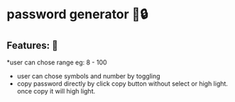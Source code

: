 # password generator 🛅🔒
## Features: 🙂
*user can  chose range eg: 8 - 100
* user can  chose symbols and number by toggling 
* copy password directly by click copy button without select or high light. once copy it will high light. 